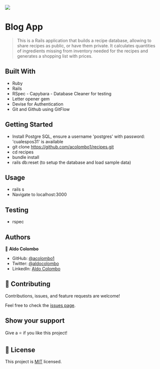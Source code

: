 ![](https://img.shields.io/badge/Microverse-blueviolet)

# Blog App

> This is a Rails application that builds a recipe database, allowing to share recipes as public, or have
them private. It calculates quantities of ingredients missing from inventory needed for the recipes and generates a shopping list with prices.
## Built With

- Ruby
- Rails
- RSpec - Capybara - Database Cleaner for testing
- Letter opener gem
- Devise for Authentication
- Git and Github using GitFlow

## Getting Started

- Install Postgre SQL, ensure a username 'postgres' with password: 'cualespos31' is available
- git clone https://github.com/acolombo1/recipes.git
- cd recipes
- bundle install
- rails db:reset (to setup the database and load sample data)
## Usage

- rails s
- Navigate to localhost:3000
## Testing

- rspec
## Authors

👤 **Aldo Colombo**

- GitHub: [@acolombo1](https://github.com/acolombo1)
- Twitter: [@aldocolombo](https://twitter.com/aldocolombo)
- LinkedIn: [Aldo Colombo](https://www.linkedin.com/in/aldo-colombo-2156009)

## 🤝 Contributing

Contributions, issues, and feature requests are welcome!

Feel free to check the [issues page](https://github.com/joshuaivie/BookStore/issues).

## Show your support

Give a ⭐️ if you like this project!

## 📝 License

This project is [MIT](./MIT.md) licensed.